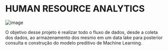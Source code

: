 # HUMAN RESOURCE ANALYTICS

![image](https://user-images.githubusercontent.com/65432970/149674264-d23ce4c9-6e1f-438d-8dcc-d8262d385ef1.png)

O objetivo desse projeto é realizar todo o fluxo de dados, desde a coleta dos dados, ao armazenamento dos mesmo em um data lake para posterior consulta e construção do modelo preditivo de Machine Learning.

